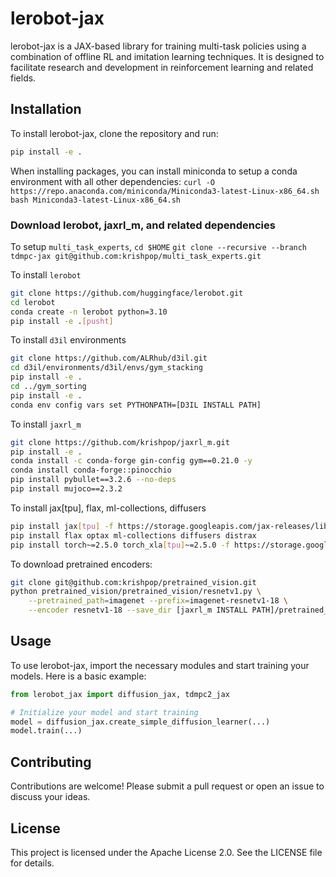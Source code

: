 # lerobot-jax

lerobot-jax is a JAX-based library for training multi-task policies using a combination of offline RL and imitation learning techniques.
It is designed to facilitate research and development in reinforcement learning and related fields.

## Installation

To install lerobot-jax, clone the repository and run:
```bash
pip install -e .
```

When installing packages, you can install miniconda to setup a conda environment with all other dependencies:
`curl -O https://repo.anaconda.com/miniconda/Miniconda3-latest-Linux-x86_64.sh`
`bash Miniconda3-latest-Linux-x86_64.sh`


### Download lerobot, jaxrl_m, and related dependencies

To setup `multi_task_experts`,
`cd $HOME`
`git clone --recursive --branch tdmpc-jax git@github.com:krishpop/multi_task_experts.git`

To install `lerobot`
```bash
git clone https://github.com/huggingface/lerobot.git
cd lerobot
conda create -n lerobot python=3.10
pip install -e .[pusht]
```

To install `d3il` environments
```bash
git clone https://github.com/ALRhub/d3il.git
cd d3il/environments/d3il/envs/gym_stacking
pip install -e .
cd ../gym_sorting
pip install -e .
conda env config vars set PYTHONPATH=[D3IL INSTALL PATH]
```

To install `jaxrl_m`
```bash
git clone https://github.com/krishpop/jaxrl_m.git
pip install -e .
conda install -c conda-forge gin-config gym==0.21.0 -y
conda install conda-forge::pinocchio
pip install pybullet==3.2.6 --no-deps
pip install mujoco==2.3.2
```

To install jax[tpu], flax, ml-collections, diffusers
```bash
pip install jax[tpu] -f https://storage.googleapis.com/jax-releases/libtpu_releases.html
pip install flax optax ml-collections diffusers distrax
pip install torch~=2.5.0 torch_xla[tpu]~=2.5.0 -f https://storage.googleapis.com/libtpu-releases/index.html -f https://storage.googleapis.com/libtpu-wheels/index.html
```

To download pretrained encoders:
```bash
git clone git@github.com:krishpop/pretrained_vision.git
python pretrained_vision/pretrained_vision/resnetv1.py \
    --pretrained_path=imagenet --prefix=imagenet-resnetv1-18 \
    --encoder resnetv1-18 --save_dir [jaxrl_m INSTALL PATH]/pretrained_encoders_new/
```

## Usage

To use lerobot-jax, import the necessary modules and start training your models. Here is a basic example:

```python
from lerobot_jax import diffusion_jax, tdmpc2_jax

# Initialize your model and start training
model = diffusion_jax.create_simple_diffusion_learner(...)
model.train(...)
```


## Contributing

Contributions are welcome! Please submit a pull request or open an issue to discuss your ideas.

## License

This project is licensed under the Apache License 2.0. See the LICENSE file for details.
